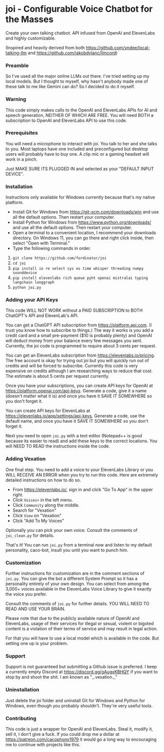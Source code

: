 # joi - Configurable Voice Chatbot for the Masses
Create your own talking chatbot. API infused from OpenAI and ElevenLabs and highly customizable.

(Inspired and heavily derived from both https://github.com/vndee/local-talking-llm and https://github.com/jakobdylanc/llmcord)

### Preamble
So I've used all the major online LLMs out there. I've tried setting up my local models. But I thought to myself, why hasn't anybody made one of these talk to me like Gemini can do? So I decided to do it myself.

### Warning
This code simply makes calls to the OpenAI and ElevenLabs APIs for AI and speech generation, NEITHER OF WHICH ARE FREE. You will need BOTH a subscription to OpenAI and ElevenLabs API to use this code.

### Prerequisites

You will need a microphone to interact with joi. You talk to her and she talks to you. Most laptops have one included and preconfigured but desktop users will probably have to buy one. A clip mic or a gaming headset will work in a pinch.

Just MAKE SURE ITS PLUGGED IN and selected as your "DEFAULT INPUT DEVICE".

### Installation

Instructions only available for Windows currently because that's my native platform.

- Install Git for Windows from https://git-scm.com/downloads/win and use all the default options. Then restart your computer.
- Install Python for Windows from https://www.python.org/downloads/ and use all the default options. Then restart your computer.
- Open a terminal to a convenient location, I recommend your downloads directory. On Windows 11, you can go there and right click inside, then select "Open with Terminal."
- Type the following commands in order.

1. `git clone https://github.com/fordinator/joi`
2. `cd joi`
3. `pip install io re select sys os time whisper threading numpy sounddevice`
4. `pip install elevenlabs rich queue pyht openai mistralai typing langchain langgraph`
5. `python joi.py`

### Adding your API Keys

This code WILL NOT WORK without a PAID SUBSCRIPTION to BOTH ChatGPT's API and ElevenLab's API.

You can get a ChatGPT API subscription from https://platform.api.com. (I trust you know how to subscribe to things.) The way it works is you add a credit card and a small pre-payment ($10 is probably plenty) and OpenAI will deduct money from your balance every few messages you sent. Currently, the joi code is programmed to require about 3 cents per request.

You can get an ElevenLabs subscription from https://elevenlabs.io/pricing. The free account is okay for trying out joi but you will quickly run out of credits and will be forced to subscribe. Currently this code is very expensive on credits although I am researching ways to reduce that cost. The estimate is about 5 cents per request currently.

Once you have your subscriptions, you can create API keys for OpenAI at https://platform.openai.com/api-keys. Generate a code, give it a name (doesn't matter what it is) and once you have it SAVE IT SOMEWHERE so you don't forget it.

You can create API keys for ElevenLabs at https://elevenlabs.io/app/settings/api-keys. Generate a code, use the default name, and once you have it SAVE IT SOMEWHERE so you don't forget it.

Next you need to open `joi.py` with a text editor (Notepad++ is good because its easier to read) and add these keys to the correct locations. You will NEED TO READ the instructions inside the code.

### Adding Vexation

One final step. You need to add a voice to your ElevenLabs Library or you WILL RECEIVE AN ERROR when you try to run this code. Here are extremely detailed instructions on how to do so.

- From https://elevenlabs.io/, sign in and click "Go To App" in the upper right.
- Click `Voices+` in the left menu.
- Click `Community` along the middle.
- Search for "Vexation"
- Click `View` on "Vexation"
- Click "Add To My Voices"

Optionally you can pick your own voice. Consult the comments of `joi_clean.py` for details.

That's it! You can run `joi.py` from a terminal now and listen to my default personality, caco-bot, insult you until you want to punch him.

### Customization

Further instructions for customization are in the comment sections of `joi.py`. You can give the bot a different System Prompt so it has a personality entirely of your own design. You can select from among the 3,000+ voices available in the ElevenLabs Voice Library to give it exactly the voice you prefer.

Consult the comments of `joi.py` for further details. YOU WILL NEED TO READ AND USE YOUR BRAIN.

Please note that due to the publicly available nature of OpenAI and ElevenLabs, usage of their services for illegal or sexual, violent or bigoted content is a violation of their terms of service and may result in legal action. 

For that you will have to use a local model which is available in the code. But setting one up is your problem.

### Support

Support is not guaranteed but submitting a Github issue is preferred. I keep a currently empty Discord at https://discord.gg/gAugxKBHQY if you want to stop by and shoot the shit. I am known as "\_.vexation.\_"

### Uninstallation

Just delete the joi folder and uninstall Git for Windows and Python for Windows, even though you probably shouldn't. They're very useful tools.

### Contributing

This code is just a wrapper for OpenAI and ElevenLabs. Steal it, modify it, sell it, I don't give a fuck. If you could drop me a dollar at https://patreon.com/cacophony1979 it would go a long way to encouraging me to continue with projects like this. 



